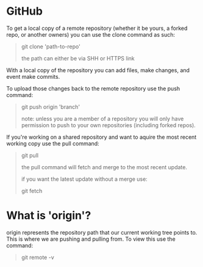 # GitHub

To get a local copy of a remote repository (whether it be yours, a forked repo, or another owners) you can use the clone command as such:

  > git clone 'path-to-repo'
  >
  > the path can either be via SHH or HTTPS link

With a local copy of the repository you can add files, make changes, and event make commits.

To upload those changes back to the remote repository use the push command:

  > git push origin 'branch'
  >
  > note: unless you are a member of a repository you will only have permission to push to your own repositories (including forked repos).

If you're working on a shared repository and want to aquire the most recent working copy use the pull command:

  > git pull
  >
  > the pull command will fetch and merge to the most recent update.
  >
  > if you want the latest update without a merge use:
  >
  > git fetch

# What is 'origin'?

origin represents the repository path that our current working tree points to. This is where we are pushing and pulling from. To view this use the command:

  > git remote -v



